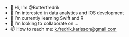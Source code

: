 - 👋 Hi, I’m @Butterfredrik
- 👀 I’m interested in data analytics and IOS development
- 🌱 I’m currently learning Swift and R
- 💞️ I’m looking to collaborate on ...
- 📫 How to reach me: k.fredrik.karlsson@gmail.com

<!---
Butterfredrik/Butterfredrik is a ✨ special ✨ repository because its `README.md` (this file) appears on your GitHub profile.
You can click the Preview link to take a look at your changes.
--->
